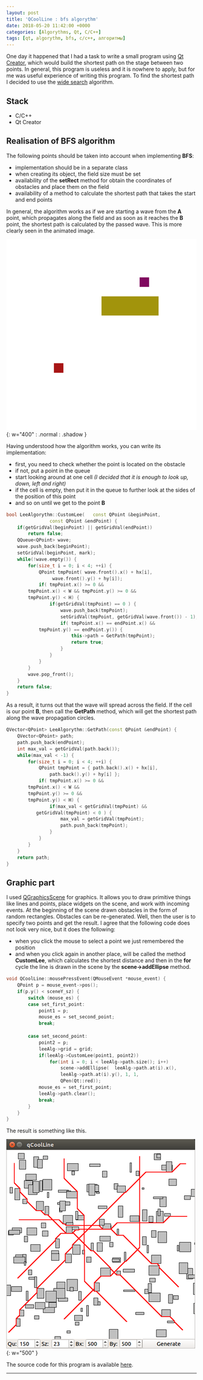 ```yaml
---
layout: post
title: 'QCoolLine : bfs algorythm'
date: 2018-05-20 11:42:00 +0000
categories: [Algorythms, Qt, C/C++]
tags: [qt, algorythm, bfs, c/c++, алгоритмы]
---
```


One day it happened that I had a task to write a small program using [Qt Creator](https://www.qt.io/), which would build the shortest path on the stage between two points. In general, this program is useless and it is nowhere to apply, but for me was useful experience of writing this program. To find the shortest path I decided to use the [wide search](https://en.wikipedia.org/wiki/Breadth-first_search) algorithm.

##  Stack

* C/C++
* Qt Creator

## Realisation of BFS algorithm

The following points should be taken into account when implementing **BFS**:

* implementation should be in a separate class
* when creating its object, the field size must be set
* availability of the **setRect** method for obtain the coordinates of obstacles and place them on the field
* availability of a method to calculate the shortest path that takes the start and end points

In general, the algorithm works as if we are starting a wave from the **A** point, which propagates along the field and as soon as it reaches the **B** point, the shortest path is calculated by the passed wave.
This is more clearly seen in the animated image.


![](assets/img/qcoolline/Lee.gif){: w="400" : .normal : .shadow }


Having understood how the algorithm works, you can write its implementation:

* first, you need to check whether the point is located on the obstacle
* if not, put a point in the queue
* start looking around at one cell *(I decided that it is enough to look up, down, left and right)*
* if the cell is empty, then put it in the queue to further look at the sides of the position of this point
* and so on until we get to the point **B**

```cpp
bool LeeAlgorythm::CustomLee(	const QPoint &beginPoint, 
				const QPoint &endPoint) {
    if(getGridVal(beginPoint) || getGridVal(endPoint))
        return false;
    QQueue<QPoint> wave;
    wave.push_back(beginPoint);
    setGridVal(beginPoint, mark);
    while(!wave.empty()) {
        for(size_t i = 0; i < 4; ++i) {
            QPoint tmpPoint( wave.front().x() + hx[i], 
			     wave.front().y() + hy[i]);
            if(	tmpPoint.x() >= 0 && 
		tmpPoint.x() < W && tmpPoint.y() >= 0 && 
		tmpPoint.y() < H) {
                if(getGridVal(tmpPoint) == 0 ) {
                    wave.push_back(tmpPoint);
                    setGridVal(tmpPoint, getGridVal(wave.front()) - 1);
                    if(	tmpPoint.x() == endPoint.x() && 
			tmpPoint.y() == endPoint.y()) {
                        this->path = GetPath(tmpPoint);
                        return true;
                    }
                }
            }
        }
        wave.pop_front();
    }
    return false;
}
```

As a result, it turns out that the wave will spread across the field. If the cell is our point **B**, then call the **GetPath** method, which will get the shortest path along the wave propagation circles.

```cpp
QVector<QPoint> LeeAlgorythm::GetPath(const QPoint &endPoint) {
    QVector<QPoint> path;
    path.push_back(endPoint);
    int max_val = getGridVal(path.back());
    while(max_val < -1) {
        for(size_t i = 0; i < 4; ++i) {
            QPoint tmpPoint = { path.back().x() + hx[i], 
				path.back().y() + hy[i] };
            if(	tmpPoint.x() >= 0 && 
		tmpPoint.x() < W && 
		tmpPoint.y() >= 0 && 
		tmpPoint.y() < H) {
                if(max_val < getGridVal(tmpPoint) && 
		   getGridVal(tmpPoint) < 0 ) {
                    max_val = getGridVal(tmpPoint);
                    path.push_back(tmpPoint);
                }
            }
        }
    }
    return path;
}
```

## Graphic part

I used [QGraphicsScene](http://doc.qt.io/qt-5/qgraphicsscene.html) for graphics. It allows you to draw primitive things like lines and points, place widgets on the scene, and work with incoming events. At the beginning of the scene drawn obstacles in the form of random rectangles. Obstacles can be re-generated. Well, then the user is to specify two points and get the result. I agree that the following code does not look very nice, but it does the following:

* when you click the mouse to select a point we just remembered the position
* and when you click again in another place, will be called the method **CustomLee**, which calculates the shortest distance and then in the **for** cycle the line is drawn in the scene by the **scene->addEllipse** method.


```cpp
void QCoolLine::mousePressEvent(QMouseEvent *mouse_event) {
    QPoint p = mouse_event->pos();
    if(p.y() < sceneY_sz) {
        switch (mouse_es) {
        case set_first_point:
            point1 = p;
            mouse_es = set_second_point;
            break;

        case set_second_point:
            point2 = p;
            leeAlg->grid = grid;
            if(leeAlg->CustomLee(point1, point2))
                for(int i = 0; i < leeAlg->path.size(); i++)
                    scene->addEllipse(	leeAlg->path.at(i).x(), 
					leeAlg->path.at(i).y(), 1, 1, 
					QPen(Qt::red));
            mouse_es = set_first_point;
            leeAlg->path.clear();
            break;
        }
    }
}
```

The result is something like this.

![Image](assets/img/qcoolline/screen.png){: w="500" }

The source code for this program is available [here](https://github.com/techlinked/QCoolLine).

----------------
